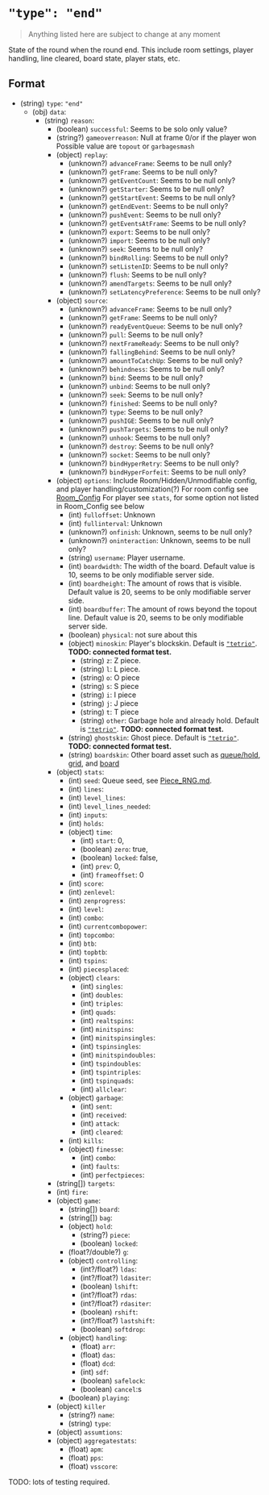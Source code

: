 # `"type": "end"`

> Anything listed here are subject to change at any moment

State of the round when the round end. This include room settings, player handling, line cleared, board state, player stats, etc.  

## Format

* (string) `type`: `"end"`
  * (obj) `data`:
    * (string) `reason`:
      * (boolean) `successful`: Seems to be solo only value?
      * (string?) `gameoverreason`: Null at frame 0/or if the player won Possible value are `topout` or `garbagesmash`
      * (object) `replay`:
        * (unknown?) `advanceFrame`: Seems to be null only?
        * (unknown?) `getFrame`: Seems to be null only?
        * (unknown?) `getEventCount`: Seems to be null only?
        * (unknown?) `getStarter`: Seems to be null only?
        * (unknown?) `getStartEvent`: Seems to be null only?
        * (unknown?) `getEndEvent`: Seems to be null only?
        * (unknown?) `pushEvent`: Seems to be null only?
        * (unknown?) `getEventsAtFrame`: Seems to be null only?
        * (unknown?) `export`: Seems to be null only?
        * (unknown?) `import`: Seems to be null only?
        * (unknown?) `seek`: Seems to be null only?
        * (unknown?) `bindRolling`: Seems to be null only?
        * (unknown?) `setListenID`: Seems to be null only?
        * (unknown?) `flush`: Seems to be null only?
        * (unknown?) `amendTargets`: Seems to be null only?
        * (unknown?) `setLatencyPreference`: Seems to be null only?
      * (object) `source`:
        * (unknown?) `advanceFrame`: Seems to be null only?
        * (unknown?) `getFrame`: Seems to be null only?
        * (unknown?) `readyEventQueue`: Seems to be null only?
        * (unknown?) `pull`: Seems to be null only?
        * (unknown?) `nextFrameReady`: Seems to be null only?
        * (unknown?) `fallingBehind`: Seems to be null only?
        * (unknown?) `amountToCatchUp`: Seems to be null only?
        * (unknown?) `behindness`: Seems to be null only?
        * (unknown?) `bind`: Seems to be null only?
        * (unknown?) `unbind`: Seems to be null only?
        * (unknown?) `seek`: Seems to be null only?
        * (unknown?) `finished`: Seems to be null only?
        * (unknown?) `type`: Seems to be null only?
        * (unknown?) `pushIGE`: Seems to be null only?
        * (unknown?) `pushTargets`: Seems to be null only?
        * (unknown?) `unhook`: Seems to be null only?
        * (unknown?) `destroy`: Seems to be null only?
        * (unknown?) `socket`: Seems to be null only?
        * (unknown?) `bindHyperRetry`: Seems to be null only?
        * (unknown?) `bindHyperForfeit`: Seems to be null only?
      * (object) `options`: Include Room/Hidden/Unmodifiable config, and player handling/customization(?) For room config see [Room_Config](../../../Room_Config.md) For player see `stats`, for some option not listed in Room_Config see below
        * (int) `fulloffset`: Unknown
        * (int) `fullinterval`: Unknown
        * (unknown?) `onfinish`: Unknown, seems to be null only?
        * (unknown?) `oninteraction`: Unknown, seems to be null only?
        * (string) `username`: Player username.
        * (int) `boardwidth`: The width of the board. Default value is 10, seems to be only modifiable server side.
        * (int) `boardheight`: The amount of rows that is visible. Default value is 20, seems to be only modifiable server side.
        * (int) `boardbuffer`: The amount of rows beyond the topout line. Default value is 20, seems to be only modifiable server side.
        * (boolean) `physical`: not sure about this
        * (object) `minoskin`: Player's blockskin. Default is [`"tetrio"`](https://tetr.io/res/skins/minos/tetrio.png). **TODO: connected format test.**
          * (string) `z`: Z piece.
          * (string) `l`: L piece.
          * (string) `o`: O piece
          * (string) `s`: S piece
          * (string) `i`: I piece
          * (string) `j`: J piece
          * (string) `t`: T piece
          * (string) `other`: Garbage hole and already hold. Default is [`"tetrio"`](https://tetr.io/res/skins/minos/tetrio.png). **TODO: connected format test.**
        * (string) `ghostskin`: Ghost piece. Default is [`"tetrio"`](https://tetr.io/res/skins/ghost/tetrio.png). **TODO: connected format test.**
        * (string) `boardskin`: Other board asset such as [queue/hold](https://tetr.io/res/skins/board/generic/queue.png), [grid](https://tetr.io/res/skins/board/generic/grid.png), and [board](https://tetr.io/res/skins/board/generic/board.png)
      * (object) `stats`:
        * (int) `seed`: Queue seed, see [Piece_RNG.md](../../../Piece_RNG.md).
        * (int) `lines`:
        * (int) `level_lines`:
        * (int) `level_lines_needed`:
        * (int) `inputs`:
        * (int) `holds`:
        * (object) `time`:
          * (int) `start`: 0,
          * (boolean) `zero`: true,
          * (boolean) `locked`: false,
          * (int) `prev`: 0,
          * (int) `frameoffset`: 0
        * (int) `score`:
        * (int) `zenlevel`:
        * (int) `zenprogress`:
        * (int) `level`:
        * (int) `combo`:
        * (int) `currentcombopower`:
        * (int) `topcombo`:
        * (int) `btb`:
        * (int) `topbtb`:
        * (int) `tspins`:
        * (int) `piecesplaced`:
        * (object) `clears`:
          * (int) `singles`:
          * (int) `doubles`:
          * (int) `triples`:
          * (int) `quads`:
          * (int) `realtspins`:
          * (int) `minitspins`:
          * (int) `minitspinsingles`:
          * (int) `tspinsingles`:
          * (int) `minitspindoubles`:
          * (int) `tspindoubles`:
          * (int) `tspintriples`:
          * (int) `tspinquads`:
          * (int) `allclear`:
        * (object) `garbage`:
          * (int) `sent`:
          * (int) `received`:
          * (int) `attack`:
          * (int) `cleared`:
        * (int) `kills`:
        * (object) `finesse`:
          * (int) `combo`:
          * (int) `faults`:
          * (int) `perfectpieces`:
      * (string[]) `targets`:
      * (int) `fire`:
      * (object) `game`:
        * (string[]) `board`:
        * (string[]) `bag`:
        * (object) `hold`:
          * (string?) `piece`:
          * (boolean) `locked`:
        * (float?/double?) `g`:
        * (object) `controlling`:
          * (int?/float?) `ldas`:
          * (int?/float?) `ldasiter`:
          * (boolean) `lshift`:
          * (int?/float?) `rdas`:
          * (int?/float?) `rdasiter`:
          * (boolean) `rshift`:
          * (int?/float?) `lastshift`:
          * (boolean) `softdrop`:
        * (object) `handling`:
          * (float) `arr`:
          * (float) `das`:
          * (float) `dcd`:
          * (int) `sdf`:
          * (boolean) `safelock`:
          * (boolean) `cancel`:s
        * (boolean) `playing`:
      * (object) `killer`
        * (string?) `name`:
        * (string) `type`:
      * (object) `assumtions`:
      * (object) `aggregatestats`:
        * (float) `apm`:
        * (float) `pps`:
        * (float) `vsscore`:

TODO: lots of testing required.
